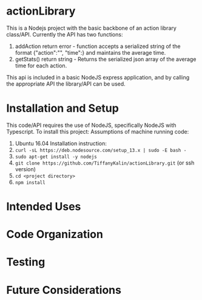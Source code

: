 # actionLibrary
This is a Nodejs project with the basic backbone of an action library class/API. Currently the API has two functions:
1. addAction return error - function accepts a serialized string of the format {"action":"<action>", "time":<time>} and maintains the average time.
2. getStats() return string - Returns the serialized json array of the average time for each action. 

This api is included in a basic NodeJS express application, and by calling the appropriate API the library/API can be used. 

# Installation and Setup
This code/API requires the use of NodeJS, specifically NodeJS with Typescript. To install this project:
Assumptions of machine running code:
1. Ubuntu 16.04
Installation instruction:
1. `curl -sL https://deb.nodesource.com/setup_13.x | sudo -E bash -`
2. `sudo apt-get install -y nodejs`
3. `git clone https://github.com/TiffanyKalin/actionLibrary.git` (or ssh version)
4. `cd <project directory>`
5. `npm install`

# Intended Uses

# Code Organization

# Testing

# Future Considerations







